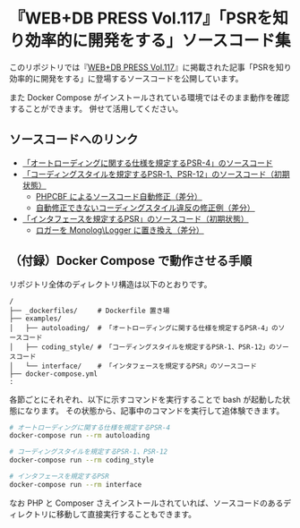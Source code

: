# 『WEB+DB PRESS Vol.117』「PSRを知り効率的に開発をする」ソースコード集

このリポジトリでは『[WEB+DB PRESS Vol.117](https://gihyo.jp/magazine/wdpress/archive/2020/vol117)』に掲載された記事「PSRを知り効率的に開発をする」に登場するソースコードを公開しています。

また Docker Compose がインストールされている環境ではそのまま動作を確認することができます。
併せて活用してください。

## ソースコードへのリンク

* [「オートローディングに関する仕様を規定するPSR-4」のソースコード](./examples/autoloading)
* [「コーディングスタイルを規定するPSR-1、PSR-12」のソースコード（初期状態）](./examples/coding_style)
    * [PHPCBF によるソースコード自動修正（差分）](https://github.com/okashoi/web-db-press-psr-example/commit/a96bbfb85cbda759b5a04de6a81b153636f80df5)
    * [自動修正できないコーディングスタイル違反の修正例（差分）](https://github.com/okashoi/web-db-press-psr-example/commit/f077948d54bbad88ec98adc2c5b592038bcb5a94)
* [「インタフェースを規定するPSR」のソースコード（初期状態）](./examples/interface)
    * [ロガーを Monolog\Logger に置き換え（差分）](https://github.com/okashoi/web-db-press-psr-example/commit/636625a6777c7972dc11d9b1f7cef0db4fe42338)

## （付録）Docker Compose で動作させる手順

リポジトリ全体のディレクトリ構造は以下のとおりです。

```
/
├── _dockerfiles/     # Dockerfile 置き場
├── examples/
│   ├── autoloading/  # 「オートローディングに関する仕様を規定するPSR-4」のソースコード
│   ├── coding_style/ # 「コーディングスタイルを規定するPSR-1、PSR-12」のソースコード
│   └── interface/    # 「インタフェースを規定するPSR」のソースコード
├── docker-compose.yml
:
```

各節ごとにそれぞれ、以下に示すコマンドを実行することで bash が起動した状態になります。
その状態から、記事中のコマンドを実行して追体験できます。

```bash
# オートローディングに関する仕様を規定するPSR-4
docker-compose run --rm autoloading
```

```bash
# コーディングスタイルを規定するPSR-1、PSR-12
docker-compose run --rm coding_style
```

```bash
# インタフェースを規定するPSR
docker-compose run --rm interface
```

なお PHP と Composer さえインストールされていれば、ソースコードのあるディレクトリに移動して直接実行することもできます。
